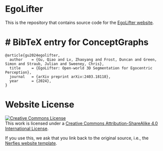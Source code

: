 # EgoLifter

This is the repository that contains source code for the [EgoLifter website](https://egolifter.github.io/).

# # BibTeX entry for ConceptGraphs
```
@article{gu2024egolifter,
  author    = {Gu, Qiao and Lv, Zhaoyang and Frost, Duncan and Green, Simon and Straub, Julian and Sweeney, Chris},
  title     = {EgoLifter: Open-world 3D Segmentation for Egocentric Perception},
  journal   = {arXiv preprint arXiv:2403.18118},
  year      = {2024},
}
```

# Website License
<a rel="license" href="http://creativecommons.org/licenses/by-sa/4.0/"><img alt="Creative Commons License" style="border-width:0" src="https://i.creativecommons.org/l/by-sa/4.0/88x31.png" /></a><br />This work is licensed under a <a rel="license" href="http://creativecommons.org/licenses/by-sa/4.0/">Creative Commons Attribution-ShareAlike 4.0 International License</a>.

If you use this, we ask that you link back to the original source, i.e., the [Nerfies website template](https://github.com/nerfies/nerfies.github.io).
